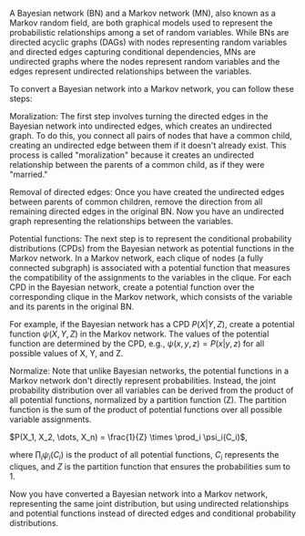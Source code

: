 A Bayesian network (BN) and a Markov network (MN), also known as a Markov random field, are both graphical models used to represent the probabilistic relationships among a set of random variables. While BNs are directed acyclic graphs (DAGs) with nodes representing random variables and directed edges capturing conditional dependencies, MNs are undirected graphs where the nodes represent random variables and the edges represent undirected relationships between the variables.

To convert a Bayesian network into a Markov network, you can follow these steps:

Moralization: The first step involves turning the directed edges in the Bayesian network into undirected edges, which creates an undirected graph. To do this, you connect all pairs of nodes that have a common child, creating an undirected edge between them if it doesn't already exist. This process is called "moralization" because it creates an undirected relationship between the parents of a common child, as if they were "married."

Removal of directed edges: Once you have created the undirected edges between parents of common children, remove the direction from all remaining directed edges in the original BN. Now you have an undirected graph representing the relationships between the variables.

Potential functions: The next step is to represent the conditional probability distributions (CPDs) from the Bayesian network as potential functions in the Markov network. In a Markov network, each clique of nodes (a fully connected subgraph) is associated with a potential function that measures the compatibility of the assignments to the variables in the clique. For each CPD in the Bayesian network, create a potential function over the corresponding clique in the Markov network, which consists of the variable and its parents in the original BN.

For example, if the Bayesian network has a CPD $P(X|Y, Z)$, create a potential function $\psi(X, Y, Z)$ in the Markov network. The values of the potential function are determined by the CPD, e.g., $\psi(x, y, z) = P(x|y, z)$ for all possible values of X, Y, and Z.

Normalize: Note that unlike Bayesian networks, the potential functions in a Markov network don't directly represent probabilities. Instead, the joint probability distribution over all variables can be derived from the product of all potential functions, normalized by a partition function (Z). The partition function is the sum of the product of potential functions over all possible variable assignments.

$P(X_1, X_2, \dots, X_n) = \frac{1}{Z} \times \prod_i \psi_i(C_i)$,

where $\prod_i \psi_i(C_i)$ is the product of all potential functions, $C_i$ represents the cliques, and $Z$ is the partition function that ensures the probabilities sum to 1.

Now you have converted a Bayesian network into a Markov network, representing the same joint distribution, but using undirected relationships and potential functions instead of directed edges and conditional probability distributions.